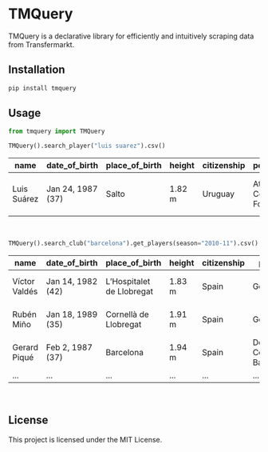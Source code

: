 # TMQuery
TMQuery is a declarative library for efficiently and intuitively scraping data from Transfermarkt.

## Installation

```bash
pip install tmquery
```

## Usage

```python
from tmquery import TMQuery

TMQuery().search_player("luis suarez").csv()
```

| name        | date_of_birth     | place_of_birth | height | citizenship | position                | foot  | agent     | current_club                                | joined       | expires     | option                    | outfitter |
|-------------|-------------------|----------------|--------|-------------|-------------------------|-------|-----------|---------------------------------------------|--------------|-------------|---------------------------|-----------|
| Luis Suárez | Jan 24, 1987 (37) | Salto          | 1.82 m | Uruguay     | Attack - Centre-Forward | right | Relatives | /inter-miami-cf/startseite/verein/69261     | Jan 1, 2024  | Dec 31, 2024| Option for a further year | Puma      |

<br>

```python
TMQuery().search_club("barcelona").get_players(season="2010-11").csv()
```


| name                | date_of_birth     | place_of_birth           | height | citizenship | position               | foot  | agent                                      | current_club                                | joined       | expires     | option | outfitter |
|---------------------|-------------------|--------------------------|--------|-------------|------------------------|-------|--------------------------------------------|---------------------------------------------|--------------|-------------|--------|-----------|
| Víctor Valdés       | Jan 14, 1982 (42) | L’Hospitalet de Llobregat| 1.83 m | Spain       | Goalkeeper             | right | no agent                                   | /retired/startseite/verein/123              | Aug 17, 2017 | -           | null   | null      |
| Rubén Miño          | Jan 18, 1989 (35) | Cornellà de Llobregat    | 1.91 m | Spain       | Goalkeeper             | right | /footfeel-ism/beraterfirma/berater/4477    | /ue-cornella/startseite/verein/16196        | Aug 3, 2023  | Jun 30, 2025| null   | null      |
| Gerard Piqué        | Feb 2, 1987 (37)  | Barcelona                | 1.94 m | Spain       | Defender - Centre-Back | right | /ac-talent/beraterfirma/berater/5041       | null                                        | Jan 1, 2023  | -           | null   | Nike      |
| ...     | ... | ...        | ... | ...            | ...             | ... | ...      | ...         | ...  | ...| ...   | ...      |


<br>

## License

This project is licensed under the MIT License.
